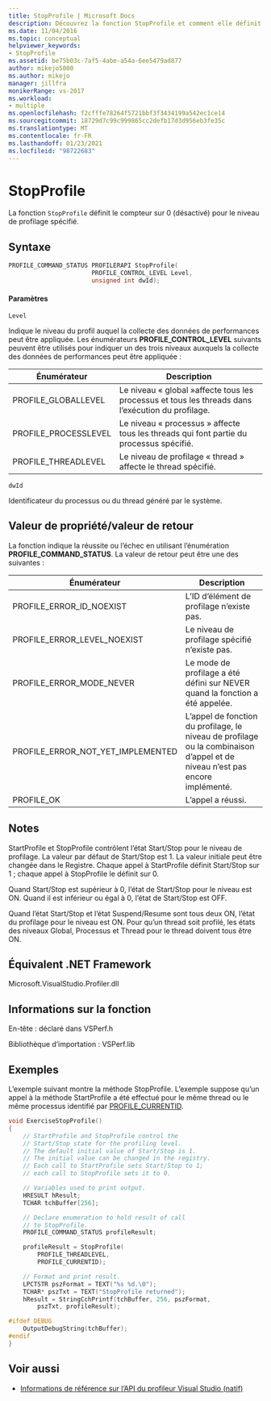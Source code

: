 ```yaml
---
title: StopProfile | Microsoft Docs
description: Découvrez la fonction StopProfile et comment elle définit le compteur à 0 (désactivé) pour le niveau de profilage spécifié.
ms.date: 11/04/2016
ms.topic: conceptual
helpviewer_keywords:
- StopProfile
ms.assetid: be75b03c-7af5-4abe-a54a-6ee5479ad877
author: mikejo5000
ms.author: mikejo
manager: jillfra
monikerRange: vs-2017
ms.workload:
- multiple
ms.openlocfilehash: f2cfffe78264f5721bbf3f3434199a542ec1ce14
ms.sourcegitcommit: 18729d7c99c999865cc2defb17d3d956eb3fe35c
ms.translationtype: MT
ms.contentlocale: fr-FR
ms.lasthandoff: 01/23/2021
ms.locfileid: "98722683"
---
```

# <a name="stopprofile"></a>StopProfile
La fonction `StopProfile` définit le compteur sur 0 (désactivé) pour le niveau de profilage spécifié.

## <a name="syntax"></a>Syntaxe

```cpp
PROFILE_COMMAND_STATUS PROFILERAPI StopProfile(
                       PROFILE_CONTROL_LEVEL Level,
                       unsigned int dwId);
```

#### <a name="parameters"></a>Paramètres
 `Level`

 Indique le niveau du profil auquel la collecte des données de performances peut être appliquée. Les énumérateurs **PROFILE_CONTROL_LEVEL** suivants peuvent être utilisés pour indiquer un des trois niveaux auxquels la collecte des données de performances peut être appliquée :

|Énumérateur|Description|
|----------------|-----------------|
|PROFILE_GLOBALLEVEL|Le niveau « global »affecte tous les processus et tous les threads dans l’exécution du profilage.|
|PROFILE_PROCESSLEVEL|Le niveau « processus » affecte tous les threads qui font partie du processus spécifié.|
|PROFILE_THREADLEVEL|Le niveau de profilage « thread » affecte le thread spécifié.|

 `dwId`

 Identificateur du processus ou du thread généré par le système.

## <a name="property-valuereturn-value"></a>Valeur de propriété/valeur de retour
 La fonction indique la réussite ou l’échec en utilisant l’énumération **PROFILE_COMMAND_STATUS**. La valeur de retour peut être une des suivantes :

|Énumérateur|Description|
|----------------|-----------------|
|PROFILE_ERROR_ID_NOEXIST|L’ID d’élément de profilage n’existe pas.|
|PROFILE_ERROR_LEVEL_NOEXIST|Le niveau de profilage spécifié n’existe pas.|
|PROFILE_ERROR_MODE_NEVER|Le mode de profilage a été défini sur NEVER quand la fonction a été appelée.|
|PROFILE_ERROR_NOT_YET_IMPLEMENTED|L’appel de fonction du profilage, le niveau de profilage ou la combinaison d’appel et de niveau n’est pas encore implémenté.|
|PROFILE_OK|L’appel a réussi.|

## <a name="remarks"></a>Notes
 StartProfile et StopProfile contrôlent l’état Start/Stop pour le niveau de profilage. La valeur par défaut de Start/Stop est 1. La valeur initiale peut être changée dans le Registre. Chaque appel à StartProfile définit Start/Stop sur 1 ; chaque appel à StopProfile le définit sur 0.

 Quand Start/Stop est supérieur à 0, l’état de Start/Stop pour le niveau est ON. Quand il est inférieur ou égal à 0, l’état de Start/Stop est OFF.

 Quand l’état Start/Stop et l’état Suspend/Resume sont tous deux ON, l’état du profilage pour le niveau est ON. Pour qu’un thread soit profilé, les états des niveaux Global, Processus et Thread pour le thread doivent tous être ON.

## <a name="net-framework-equivalent"></a>Équivalent .NET Framework
 Microsoft.VisualStudio.Profiler.dll

## <a name="function-information"></a>Informations sur la fonction
 En-tête : déclaré dans VSPerf.h

 Bibliothèque d’importation : VSPerf.lib

## <a name="example"></a>Exemples
 L’exemple suivant montre la méthode StopProfile. L’exemple suppose qu’un appel à la méthode StartProfile a été effectué pour le même thread ou le même processus identifié par [PROFILE_CURRENTID](../profiling/profile-currentid.md).

```cpp
void ExerciseStopProfile()
{
    // StartProfile and StopProfile control the
    // Start/Stop state for the profiling level.
    // The default initial value of Start/Stop is 1.
    // The initial value can be changed in the registry.
    // Each call to StartProfile sets Start/Stop to 1;
    // each call to StopProfile sets it to 0.

    // Variables used to print output.
    HRESULT hResult;
    TCHAR tchBuffer[256];

    // Declare enumeration to hold result of call
    // to StopProfile.
    PROFILE_COMMAND_STATUS profileResult;

    profileResult = StopProfile(
        PROFILE_THREADLEVEL,
        PROFILE_CURRENTID);

    // Format and print result.
    LPCTSTR pszFormat = TEXT("%s %d.\0");
    TCHAR* pszTxt = TEXT("StopProfile returned");
    hResult = StringCchPrintf(tchBuffer, 256, pszFormat,
        pszTxt, profileResult);

#ifdef DEBUG
    OutputDebugString(tchBuffer);
#endif
}
```

## <a name="see-also"></a>Voir aussi
- [Informations de référence sur l’API du profileur Visual Studio (natif)](../profiling/visual-studio-profiler-api-reference-native.md)
